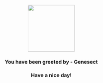 <p align="center">
            <img src="https://raw.githubusercontent.com/PokeAPI/sprites/master/sprites/pokemon/649.png" width="150" height="150">
          </p>
          <h3 align="center">You have been greeted by - <b>Genesect</b></h3>
          <h3 align="center">Have a nice day!</h3>
        